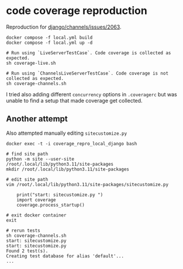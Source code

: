 # code coverage reproduction

Reproduction for [django/channels/issues/2063](https://github.com/django/channels/issues/2063).

```
docker compose -f local.yml build
docker compose -f local.yml up -d

# Run using `LiveServerTestCase`. Code coverage is collected as expected.
sh coverage-live.sh

# Run using `ChannelsLiveServerTestCase`. Code coverage is not collected as expected.
sh coverage-channels.sh
```

I tried also adding different `concurrency` options in `.coveragerc` but was unable to find a setup that made coverage get collected.

## Another attempt

Also attempted manually editing `sitecustomize.py`

```
docker exec -t -i coverage_repro_local_django bash

# find site path
python -m site --user-site
/root/.local/lib/python3.11/site-packages
mkdir /root/.local/lib/python3.11/site-packages

# edit site path
vim /root/.local/lib/python3.11/site-packages/sitecustomize.py

    print("start: sitecustomize.py ")
    import coverage
    coverage.process_startup()

# exit docker container
exit

# rerun tests
sh coverage-channels.sh
start: sitecustomize.py 
start: sitecustomize.py 
Found 2 test(s).
Creating test database for alias 'default'...
...
```